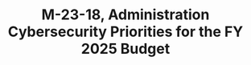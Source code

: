---
title: "M-23-18, Administration Cybersecurity Priorities for the FY 2025 Budget"
description: "Agencies must continue improving cybersecurity through initiatives like zero trust architecture implementation and IT modernization. Budgets should show progress on meeting goals in key strategy documents.
Critical infrastructure collaboration is a priority, with budgets needing to show increased capacity for public-private partnerships and information sharing. Combating cybercrime and ransomware is a focus area. Relevant agencies must prioritize resources for investigating and disrupting these threats. Cyber workforce expansion is emphasized, with budgets needing to demonstrate initiatives to develop talent and expand the workforce through inclusive hiring practices."
url-link: "https://www.whitehouse.gov/wp-content/uploads/2023/06/M-23-18-Administration-Cybersecurity-Priorities-for-the-FY-2025-Budget-s.pdf"
type: "PDF"
gov-only: "false"
is-external: "true"
publication-date: "June 27, 2023"
reading-time: "10"
resource-type: "Guidance"
filter: "p-filter"
audience: "security-compliance"
branded-offerings: "acquisition-policy-it-category"
---